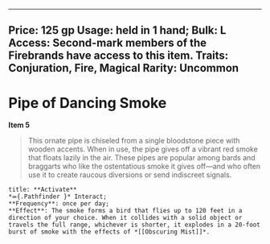 
---
Price: 125 gp
Usage: held in 1 hand;
Bulk: L
Access: Second-mark members of the Firebrands have access to this item.
Traits: Conjuration, Fire, Magical
Rarity: Uncommon
---

# Pipe of Dancing Smoke

**Item 5**

> This ornate pipe is chiseled from a single bloodstone piece with wooden accents. When in use, the pipe gives off a vibrant red smoke that floats lazily in the air. These pipes are popular among bards and braggarts who like the ostentatious smoke it gives off—and who often use it to create raucous diversions or send indiscreet signals.

```ad-embed-ability
title: **Activate**
*⬺{.Pathfinder }* Interact; 
**Frequency**: once per day;
**Effect**: The smoke forms a bird that flies up to 120 feet in a direction of your choice. When it collides with a solid object or travels the full range, whichever is shorter, it explodes in a 20-foot burst of smoke with the effects of *[[Obscuring Mist]]*.

```
